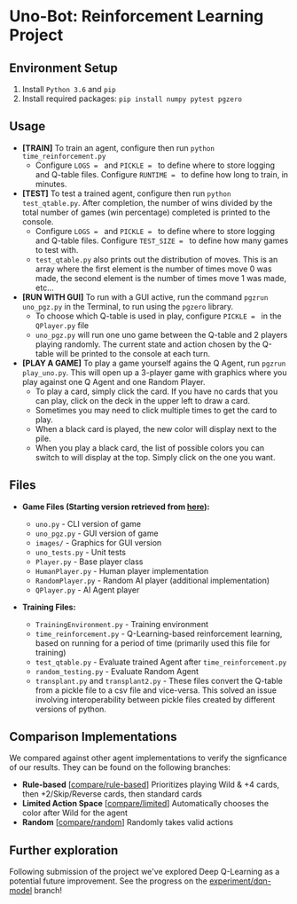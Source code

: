 # Uno-Bot: Reinforcement Learning Project

## Environment Setup
1. Install `Python 3.6` and `pip`
2. Install required packages: `pip install numpy pytest pgzero`

## Usage
- **[TRAIN]** To train an agent, configure then run `python time_reinforcement.py`
	- Configure `LOGS = ` and `PICKLE = ` to define where to store logging and Q-table files. Configure `RUNTIME = ` to define how long to train, in minutes. 
- **[TEST]** To test a trained agent, configure then run `python test_qtable.py`. After completion, the number of wins divided by the total number of games (win percentage) completed is printed to the console.
	- Configure `LOGS = ` and `PICKLE = ` to define where to store logging and Q-table files. Configure `TEST_SIZE = ` to define how many games to test with.
	- `test_qtable.py` also prints out the distribution of moves. This is an array where the first element is the number of times move 0 was made, the second element is the number of times move 1 was made, etc...
- **[RUN WITH GUI]** To run with a GUI active, run the command `pgzrun uno_pgz.py` in the Terminal, to run using the `pgzero` library.
	- To choose which Q-table is used in play, configure `PICKLE = ` in the `QPlayer.py` file
	- `uno_pgz.py` will run one uno game between the Q-table and 2 players playing randomly. The current state and action chosen by the Q-table will be printed to the console at each turn.
- **[PLAY A GAME]** To play a game yourself agains the Q Agent, run `pgzrun play_uno.py`. This will open up a 3-player game with graphics where you play against one Q Agent and one Random Player.
	- To play a card, simply click the card. If you have no cards that you can play, click on the deck in the upper left to draw a card.
	- Sometimes you may need to click multiple times to get the card to play.
	- When a black card is played, the new color will display next to the pile.
	- When you play a black card, the list of possible colors you can switch to will display at the top. Simply click on the one you want.

## Files
- **Game Files (Starting version retrieved from [here](https://github.com/bennuttall/uno)):**
	- `uno.py` - CLI version of game
	- `uno_pgz.py` - GUI version of game
	- `images/` - Graphics for GUI version
	- `uno_tests.py` - Unit tests
	- `Player.py` - Base player class
	- `HumanPlayer.py` - Human player implementation
	- `RandomPlayer.py` - Random AI player (additional implementation)
	- `QPlayer.py` - AI Agent player

- **Training Files:**
	- `TrainingEnvironment.py` - Training environment
	- `time_reinforcement.py` - Q-Learning-based reinforcement learning, based on running for a period of time (primarily used this file for training)
	- `test_qtable.py` - Evaluate trained Agent after `time_reinforcement.py`
	- `random_testing.py` - Evaluate Random Agent
	- `transplant.py` and `transplant2.py` - These files convert the Q-table from a pickle file to a csv file and vice-versa. This solved an issue involving interoperability between pickle files created by different versions of python.

## Comparison Implementations
We compared against other agent implementations to verify the signficance of our results. They can be found on the following branches:
- **Rule-based** [[compare/rule-based](https://github.com/fraander/cs5100project/tree/compare/rule-based)] Prioritizes playing Wild & +4 cards, then +2/Skip/Reverse cards, then standard cards
- **Limited Action Space** [[compare/limited](https://github.com/fraander/cs5100project/tree/compare/limited)] Automatically chooses the color after Wild for the agent
- **Random** [[compare/random](https://github.com/fraander/cs5100project/tree/compare/random)] Randomly takes valid actions

## Further exploration
Following submission of the project we've explored Deep Q-Learning as a potential future improvement. See the progress on the [experiment/dqn-model](https://github.com/fraander/cs5100project/tree/experiment/dqn-model) branch!
